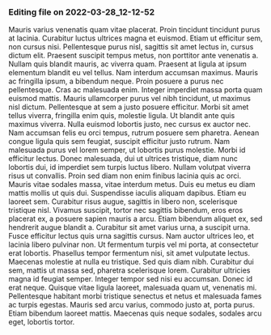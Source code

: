 

### Editing file on 2022-03-28_12-12-52

Mauris varius venenatis quam vitae placerat. Proin tincidunt tincidunt purus at lacinia. Curabitur luctus ultrices magna et euismod. Etiam ut efficitur sem, non cursus nisi. Pellentesque purus nisl, sagittis sit amet lectus in, cursus dictum elit. Praesent suscipit tempus metus, non porttitor ante venenatis a. Nullam quis blandit mauris, ac viverra quam. Praesent at ligula at ipsum elementum blandit eu vel tellus. Nam interdum accumsan maximus. Mauris ac fringilla ipsum, a bibendum neque. Proin posuere a purus nec pellentesque. Cras ac malesuada enim. Integer imperdiet massa porta quam euismod mattis. Mauris ullamcorper purus vel nibh tincidunt, ut maximus nisl dictum. Pellentesque at sem a justo posuere efficitur. Morbi sit amet tellus viverra, fringilla enim quis, molestie ligula.
Ut blandit ante quis maximus viverra. Nulla euismod lobortis justo, nec cursus ex auctor nec. Nam accumsan felis eu orci tempus, rutrum posuere sem pharetra. Aenean congue ligula quis sem feugiat, suscipit efficitur justo rutrum. Nam malesuada purus vel lorem semper, ut lobortis purus molestie. Morbi id efficitur lectus. Donec malesuada, dui ut ultrices tristique, diam nunc lobortis dui, id imperdiet sem turpis luctus libero. Nullam volutpat viverra risus ut convallis. Proin sed diam non enim finibus lacinia quis ac orci.
Mauris vitae sodales massa, vitae interdum metus. Duis eu metus eu diam mattis mollis ut quis dui. Suspendisse iaculis aliquam dapibus. Etiam eu laoreet sem. Curabitur risus augue, sagittis in libero non, scelerisque tristique nisl. Vivamus suscipit, tortor nec sagittis bibendum, eros eros placerat ex, a posuere sapien mauris a arcu. Etiam bibendum aliquet ex, sed hendrerit augue blandit a. Curabitur sit amet varius urna, a suscipit urna. Fusce efficitur lectus quis urna sagittis cursus. Nam auctor ultrices leo, et lacinia libero pulvinar non. Ut fermentum turpis vel mi porta, at consectetur erat lobortis. Phasellus tempor fermentum nisi, sit amet vulputate lectus. Maecenas molestie at nulla eu tristique. Sed quis diam nibh. Curabitur dui sem, mattis ut massa sed, pharetra scelerisque lorem.
Curabitur ultricies magna id feugiat semper. Integer tempor sed nisi eu accumsan. Donec id erat neque. Quisque vitae ligula laoreet, malesuada quam ut, venenatis mi. Pellentesque habitant morbi tristique senectus et netus et malesuada fames ac turpis egestas. Mauris sed arcu varius, commodo justo at, porta purus. Etiam bibendum laoreet mattis. Maecenas quis neque sodales, sodales arcu eget, lobortis tortor.


